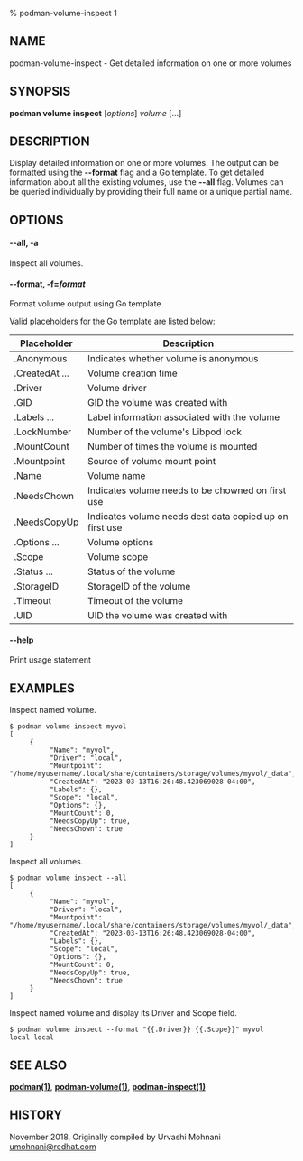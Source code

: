 % podman-volume-inspect 1

## NAME
podman\-volume\-inspect - Get detailed information on one or more volumes

## SYNOPSIS
**podman volume inspect** [*options*] *volume* [...]

## DESCRIPTION

Display detailed information on one or more volumes. The output can be formatted using
the **--format** flag and a Go template. To get detailed information about all the
existing volumes, use the **--all** flag.
Volumes can be queried individually by providing their full name or a unique partial name.


## OPTIONS

#### **--all**, **-a**

Inspect all volumes.

#### **--format**, **-f**=*format*

Format volume output using Go template

Valid placeholders for the Go template are listed below:

| **Placeholder**     | **Description**                                        |
| ------------------- | ------------------------------------------------------ |
| .Anonymous          | Indicates whether volume is anonymous                  |
| .CreatedAt ...      | Volume creation time                                   |
| .Driver             | Volume driver                                          |
| .GID                | GID the volume was created with                        |
| .Labels ...         | Label information associated with the volume           |
| .LockNumber         | Number of the volume's Libpod lock                     |
| .MountCount         | Number of times the volume is mounted                  |
| .Mountpoint         | Source of volume mount point                           |
| .Name               | Volume name                                            |
| .NeedsChown         | Indicates volume needs to be chowned on first use      |
| .NeedsCopyUp        | Indicates volume needs dest data copied up on first use|
| .Options ...        | Volume options                                         |
| .Scope              | Volume scope                                           |
| .Status ...         | Status of the volume                                   |
| .StorageID          | StorageID of the volume                                |
| .Timeout            | Timeout of the volume                                  |
| .UID                | UID the volume was created with                        |

#### **--help**

Print usage statement


## EXAMPLES

Inspect named volume.
```
$ podman volume inspect myvol
[
     {
          "Name": "myvol",
          "Driver": "local",
          "Mountpoint": "/home/myusername/.local/share/containers/storage/volumes/myvol/_data",
          "CreatedAt": "2023-03-13T16:26:48.423069028-04:00",
          "Labels": {},
          "Scope": "local",
          "Options": {},
          "MountCount": 0,
          "NeedsCopyUp": true,
          "NeedsChown": true
     }
]
```

Inspect all volumes.
```
$ podman volume inspect --all
[
     {
          "Name": "myvol",
          "Driver": "local",
          "Mountpoint": "/home/myusername/.local/share/containers/storage/volumes/myvol/_data",
          "CreatedAt": "2023-03-13T16:26:48.423069028-04:00",
          "Labels": {},
          "Scope": "local",
          "Options": {},
          "MountCount": 0,
          "NeedsCopyUp": true,
          "NeedsChown": true
     }
]
```

Inspect named volume and display its Driver and Scope field.
```
$ podman volume inspect --format "{{.Driver}} {{.Scope}}" myvol
local local
```

## SEE ALSO
**[podman(1)](podman.1.md)**, **[podman-volume(1)](podman-volume.1.md)**, **[podman-inspect(1)](podman-inspect.1.md)**

## HISTORY
November 2018, Originally compiled by Urvashi Mohnani <umohnani@redhat.com>
